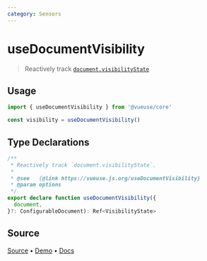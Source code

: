 ```yaml
---
category: Sensors
---
```



# useDocumentVisibility

> Reactively track [`document.visibilityState`](https://developer.mozilla.org/en-US/docs/Web/API/Document/visibilityState)

## Usage

```js
import { useDocumentVisibility } from '@vueuse/core'

const visibility = useDocumentVisibility()
```


<!--FOOTER_STARTS-->
## Type Declarations

```typescript
/**
 * Reactively track `document.visibilityState`.
 *
 * @see   {@link https://vueuse.js.org/useDocumentVisibility}
 * @param options
 */
export declare function useDocumentVisibility({
  document,
}?: ConfigurableDocument): Ref<VisibilityState>
```

## Source

[Source](https://github.com/antfu/vueuse/blob/master/packages/core/useDocumentVisibility/index.ts) • [Demo](https://github.com/antfu/vueuse/blob/master/packages/core/useDocumentVisibility/demo.vue) • [Docs](https://github.com/antfu/vueuse/blob/master/packages/core/useDocumentVisibility/index.md)


<!--FOOTER_ENDS-->
